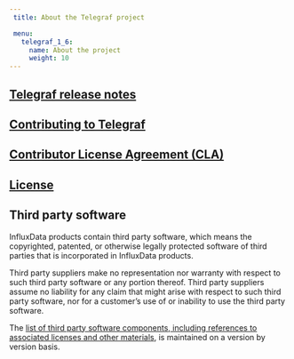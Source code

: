 ```yaml
---
 title: About the Telegraf project

 menu:
   telegraf_1_6:
     name: About the project
     weight: 10
---
```


## [Telegraf release notes](/telegraf/v1.6/about_the_project/release-notes-changelog/)

## [Contributing to Telegraf](https://github.com/influxdata/telegraf/blob/master/CONTRIBUTING.md)

## [Contributor License Agreement (CLA)](https://influxdata.com/community/cla/)

## [License](https://github.com/influxdata/telegraf/blob/master/LICENSE)

## <a name="third_party">Third party software</a>
InfluxData products contain third party software, which means the copyrighted, patented, or otherwise legally protected
software of third parties that is incorporated in InfluxData products.

Third party suppliers make no representation nor warranty with respect to such third party software or any portion thereof.
Third party suppliers assume no liability for any claim that might arise with respect to such third party software, nor for a
customer’s use of or inability to use the third party software.

The [list of third party software components, including references to associated licenses and other materials](https://github.com/influxdata/telegraf/blob/release-1.6/docs/LICENSE_OF_DEPENDENCIES.md), is maintained on a version by version basis.
